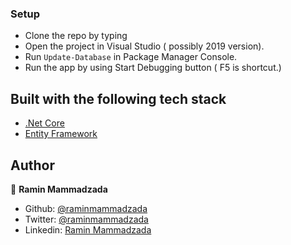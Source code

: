 
### Setup

- Clone the repo by typing
- Open the project in Visual Studio ( possibly 2019 version).
- Run `Update-Database` in Package Manager Console.
- Run the app by using Start Debugging button ( F5 is shortcut.)

## Built with the following tech stack

- [.Net Core](https://dotnet.microsoft.com/download)
- [Entity Framework](https://docs.microsoft.com/en-us/ef/)

## Author

👤 **Ramin Mammadzada**

- Github: [@raminmammadzada](https://github.com/raminmammadzada)
- Twitter: [@raminmammadzada](https://twitter.com/raminmammadzada)
- Linkedin: [Ramin Mammadzada](https://www.linkedin.com/in/raminmammadzada/)




